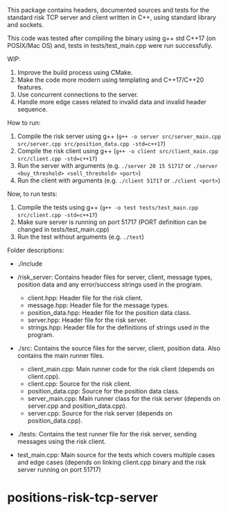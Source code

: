 This package contains headers, documented sources and tests for the standard risk TCP server and client written in C++, using standard library and sockets.

This code was tested after compiling the binary using g++ std C++17 (on POSIX/Mac OS) and, tests in tests/test_main.cpp were run successfully.

WIP:

1. Improve the build process using CMake.
2. Make the code more modern using templating and C++17/C++20 features.
3. Use concurrent connections to the server.
4. Handle more edge cases related to invalid data and invalid header sequence.

How to run:

1. Compile the risk server using g++ (`g++ -o server src/server_main.cpp src/server.cpp src/position_data.cpp -std=c++17`)
2. Compile the risk client using g++ (`g++ -o client src/client_main.cpp src/client.cpp -std=c++17`)
3. Run the server with arguments (e.g. `./server 20 15 51717` or `./server <buy_threshold> <sell_threshold> <port>`)
4. Run the client with arguments (e.g. `./client 51717` or `./client <port>`)

Now, to run tests:

1. Compile the tests using g++ (`g++ -o test tests/test_main.cpp src/client.cpp -std=c++17`)
2. Make sure server is running on port 51717 (PORT definition can be changed in tests/test_main.cpp)
3. Run the test without arguments (e.g. `./test`)

Folder descriptions:

- ./include
- /risk_server: Contains header files for server, client, message types, position data and any error/success strings used in the program.

  - client.hpp: Header file for the risk client.
  - message.hpp: Header file for the message types.
  - position_data.hpp: Header file for the position data class.
  - server.hpp: Header file for the risk server.
  - strings.hpp: Header file for the definitions of strings used in the program.

- ./src: Contains the source files for the server, client, position data. Also contains the main runner files.

  - client_main.cpp: Main runner code for the risk client (depends on client.cpp).
  - client.cpp: Source for the risk client.
  - position_data.cpp: Source for the position data class.
  - server_main.cpp: Main runner class for the risk server (depends on server.cpp and position_data.cpp).
  - server.cpp: Source for the risk server (depends on position_data.cpp).

- ./tests: Contains the test runner file for the risk server, sending messages using the risk client.

* test_main.cpp: Main source for the tests which covers multiple cases and edge cases (depends on linking client.cpp binary and the risk server running on port 51717)
# positions-risk-tcp-server
